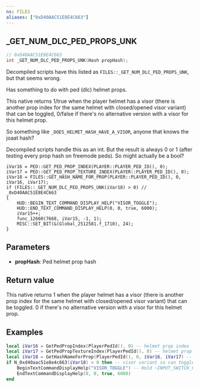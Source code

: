 ```yaml
---
ns: FILES
aliases: ["0xD40AAC51E8E4C663"]
---
```

## _GET_NUM_DLC_PED_PROPS_UNK

```c
// 0xD40AAC51E8E4C663
int _GET_NUM_DLC_PED_PROPS_UNK(Hash propHash);
```

Decompiled scripts have this listed as `FILES::_GET_NUM_DLC_PED_PROPS_UNK`, but that seems wrong.

Has something to do with ped (dlc) helmet props.

This native returns 1/true when the player helmet has a visor (there is another prop index for the same helmet with closed/opened visor variant) that can be toggled, 0/false if there's no alternative version with a visor for this helmet prop.


So something like `_DOES_HELMET_HASH_HAVE_A_VISOR`, anyone that knows the joaat hash?

Decompiled scripts handle this as an int. But the result is always 0 or 1 (after testing every prop hash on freemode peds). So might actually be a bool?

```
iVar16 = PED::GET_PED_PROP_INDEX(PLAYER::PLAYER_PED_ID(), 0);
iVar17 = PED::GET_PED_PROP_TEXTURE_INDEX(PLAYER::PLAYER_PED_ID(), 0);
iVar18 = FILES::GET_HASH_NAME_FOR_PROP(PLAYER::PLAYER_PED_ID(), 0, iVar16, iVar17);
if (FILES::_GET_NUM_DLC_PED_PROPS_UNK(iVar18) > 0) // _0xD40AAC51E8E4C663
{
    HUD::BEGIN_TEXT_COMMAND_DISPLAY_HELP("VISOR_TOGGLE");
    HUD::END_TEXT_COMMAND_DISPLAY_HELP(0, 0, true, 6000);
    iVar15++;
    func_12660(7668, iVar15, -1, 1);
    MISC::SET_BIT(&(Global_2512581.f_1710), 24);
}
```

## Parameters
* **propHash**: Ped helmet prop hash

## Return value
This native returns 1 when the player helmet has a visor (there is another prop index for the same helmet with closed/opened visor variant) that can be toggled. 0 if there's no alternative version with a visor for this helmet prop.



## Examples
```lua
local iVar16 = GetPedPropIndex(PlayerPedId(), 0) -- helmet prop index
local iVar17 = GetPedPropTextureIndex(PlayerPedId(), 0) -- helmet prop index
local iVar18 = GetHashNameForProp(PlayerPedId(), 0, iVar16, iVar17) -- gets the hash name for the helmet
if N_0xd40aac51e8e4c663(iVar18) > 0 then -- visor variant so can toggle the visor
    BeginTextCommandDisplayHelp("VISOR_TOGGLE") -- Hold ~INPUT_SWITCH_VISOR~ to flip your helmet visor open or closed when on foot or on a motorcycle. You can also set the default state of your Helmet Visor in the Style section of the Interaction menu.
    EndTextCommandDisplayHelp(0, 0, true, 6000)
end
```
